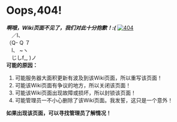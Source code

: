 # Oops,404!
***啊哦，Wiki页面不见了，我们对此十分抱歉！:(***
<a href="https://ibb.co/Cn5jPZv"><img src="https://i.ibb.co/fCY3D5t/404.png" alt="404" border="0"></a><br/>
　／l、 <br/>
（Q- Q ７ <br/>
 　l、 ~ヽ<br/>
　じしf_, )ノ​<br/>
**可能的原因：**
1. 可能服务器大面积更新有波及到该Wiki页面，所以重写该页面！
2. 可能该Wiki页面有争议的地方，所以关闭该页面！
3. 可能该Wiki页面出现故障或损坏，所以封锁该页面！
5. 可能管理员一不小心删除了该Wiki页面。我发誓，这只是一个意外！

**如果出现该页面，可以寻找管理员了解情况！**
